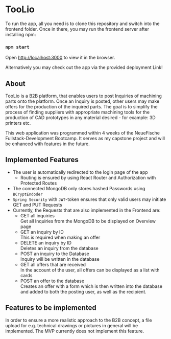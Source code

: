 # TooLio
 
To run the app, all you need is to clone this repository and switch into the frontend folder.
Once in there, you may run the frontend server after installing npm:

### `npm start`

Open [http://localhost:3000](http://localhost:3000) to view it in the browser.

Alternatively you may check out the app via the provided deployment Link!

## About

TooLio is a B2B platform, that enables users to post Inquiries of machining parts onto the platform. Once an Inquiry is posted, other users may
make offers for the production of the inquired parts. The goal is to simplify the process of finding suppliers with appropriate machining tools for the production of CAD prototypes in any material desired - for example: 3D printers etc.

This web application was programmed within 4 weeks of the NeueFische Fullstack-Development Bootcamp. It serves as my capstone project and will be enhanced with features in the future. 

## Implemented Features

* The user is automatically redirected to the login page of the app
    * Routing is ensured by using React Router and Authorization with Protected Routes
* The connected MongoDB only stores hashed Passwords using ```BCryptEndoder```
* ```Spring Security``` with ```JWT```-token ensures that only valid users may initiate GET and PUT Requests
* Currently, the Requests that are also implemented in the Frontend are:
    * GET all inquiries \
          Get all Inquiries from the MongoDB to be displayed on Overview page
    * GET an inquiry by ID \
          This is required when making an offer
    * DELETE an inquiry by ID\
      Deletes an inquiry from the database
    * POST an inquiry to the Database\
          Inquiry will be written in the database
    * GET all offers that are received\
          In the account of the user, all offers can be displayed as a list with cards
    * POST an offer to the database\
    Creates an offer with a form which is then written into the database and added to both the posting user, as well as the recipient. 

## Features to be implemented

In order to ensure a more realistic approach to the B2B concept, a file upload for e.g. technical drawings or pictures in general will be implemented. 
The MVP currently does not implement this feature.
    
        

